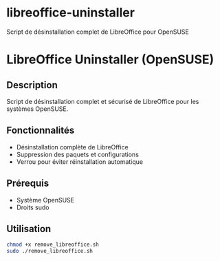 # libreoffice-uninstaller
Script de désinstallation complet de LibreOffice pour OpenSUSE
# LibreOffice Uninstaller (OpenSUSE)

## Description
Script de désinstallation complet et sécurisé de LibreOffice pour les systèmes OpenSUSE.

## Fonctionnalités
- Désinstallation complète de LibreOffice
- Suppression des paquets et configurations
- Verrou pour éviter réinstallation automatique

## Prérequis
- Système OpenSUSE
- Droits sudo

## Utilisation
```bash
chmod +x remove_libreoffice.sh
sudo ./remove_libreoffice.sh
